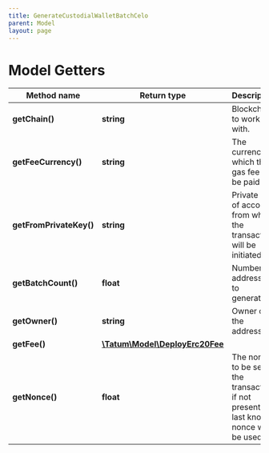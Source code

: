 ```yaml
---
title: GenerateCustodialWalletBatchCelo
parent: Model
layout: page
---
```


# Model Getters

Method name | Return type | Description | Notes
------------ | ------------- | ------------- | -------------
**getChain()** | **string** | Blockchain to work with. |
**getFeeCurrency()** | **string** | The currency in which the gas fee will be paid | [optional] [default to 'CELO']
**getFromPrivateKey()** | **string** | Private key of account, from which the transaction will be initiated. |
**getBatchCount()** | **float** | Number of addresses to generate. |
**getOwner()** | **string** | Owner of the addresses. |
**getFee()** | [**\Tatum\Model\DeployErc20Fee**](../DeployErc20Fee) |  | [optional]
**getNonce()** | **float** | The nonce to be set to the transaction; if not present, the last known nonce will be used | [optional]

